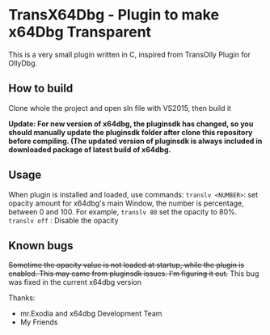 TransX64Dbg - Plugin to make x64Dbg Transparent
===============================================

This is a very small plugin written in C, inspired from TransOlly Plugin for OllyDbg.

How to build
------------

Clone whole the project and open sln file with VS2015, then build it

**Update: For new version of x64dbg, the pluginsdk has changed, so you should manually update the pluginsdk folder after clone this repository before compiling. (The updated version of pluginsdk is always included in downloaded package of latest build of x64dbg.**

Usage
-----

When plugin is installed and loaded, use commands:
`translv <NUMBER>`: set opacity amount for x64dbg's main Window, the number is percentage, between 0 and 100. For example, `translv 80` set the opacity to 80%.
`translv off` : Disable the opacity

Known bugs
----------

~~Sometime the opacity value is not loaded at startup, while the plugin is enabled. This may came from pluginsdk issues. I'm figuring it out.~~ This bug was fixed in the current x64dbg version

Thanks:

- mr.Exodia and x64dbg Development Team
- My Friends
